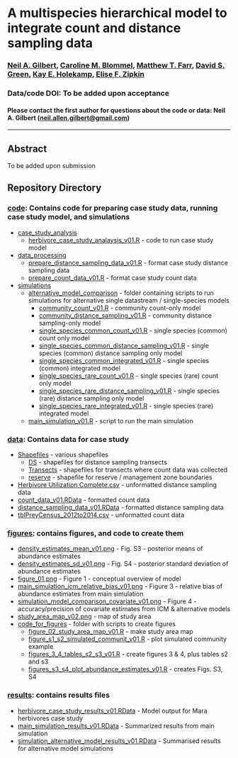 # A multispecies hierarchical model to integrate count and distance sampling data

### [Neil A. Gilbert](https://gilbertecology.com), [Caroline M. Blommel](https://www.researchgate.net/profile/Caroline-Blommel), [Matthew T. Farr](https://farrmt.github.io/), [David S. Green](https://scholar.google.com/citations?user=zZf1ct0AAAAJ), [Kay E. Holekamp](https://www.holekamplab.org/), [Elise F. Zipkin](https://zipkinlab.org/)

### Data/code DOI: To be added upon acceptance

#### Please contact the first author for questions about the code or data: Neil A. Gilbert (neil.allen.gilbert@gmail.com)
__________________________________________________________________________________________________________________________________________

## Abstract

To be added upon submission

## Repository Directory

### [code](./code): Contains code for preparing case study data, running case study model, and simulations
*  [case_study_analysis](./code/case_study_analysis)
   * [herbivore_case_study_analaysis_v01.R](./code/case_study_analysis/herbivore_case_study_analysis_v01.R) - code to run case study model
*  [data_processing](./code/data_processing)
   * [prepare_distance_sampling_data_v01.R](./code/data_processing/prepare_distance_sampling_data_v01.R) - format case study distance sampling data
   * [prepare_count_data_v01.R](./code/data_processing/prepare_count_data_v01.R) - format case study count data
* [simulations](./code/simulations)
   * [alternative_model_comparison](./code/simulations/alternative_model_comparison) - folder containing scripts to run simulations for alternative single datastream / single-species models
      * [community_count_v01.R](./code/simulations/alternative_model_comparison/community_count_v01.R) - community count-only model
      * [community_distance_sampling_v01.R](./code/simulations/alternative_model_comparison/community_distance_sampling_v01.R) - community distance sampling-only model
      * [single_species_common_count_v01.R](./code/simulations/alternative_model_comparison/single_species_common_count_v01.R) - single species (common) count only model
      * [single_species_common_distance_sampling_v01.R](./code/simulations/alternative_model_comparison/single_species_common_distance_sampling_v01.R) - single species (common) distance sampling only model
      * [single_species_common_integrated_v01.R](./code/simulations/alternative_model_comparison/single_species_common_integrated_v01.R) - single species (common) integrated model
      * [single_species_rare_count_v01.R](./code/simulations/alternative_model_comparison/single_species_rare_count_v01.R) - single species (rare) count only model
      * [single_species_rare_distance_sampling_v01.R](./code/simulations/alternative_model_comparison/single_species_common_distance_sampling_v01.R) - single species (rare) distance sampling only model
      * [single_species_rare_integrated_v01.R](./code/simulations/alternative_model_comparison/single_species_rare_integrated_v01.R) - single species (rare) integrated model
   * [main_simulation_v01.R](./code/simulations/main_simulation_v01.R) - script to run the main simulation

### [data](./data): Contains data for case study
* [Shapefiles](./data/Shapefiles) - various shapefiles
  * [DS](./data/Shapefiles/DS) - shapefiles for distance sampling transects
  * [Transects](./data/Shapefiles/Transects) - shapefiles for transects where count data was collected
  * [reserve](./data/Shapefiles/reserve) - shapefile for reserve / management zone boundaries
* [Herbivore Utilization Complete.csv](./data/Herbivore%20Utilization%20Complete.csv) - unformatted distance sampling data
* [count_data_v01.RData](./data/count_data_v01.RData) - formatted count data
* [distance_sampling_data_v01.RData](./data/distance_smapling_data_v01.RData) - formatted distance sampling data
* [tblPreyCensus_2012to2014.csv](./data/tblPreyCensus_2012to2014.csv) - unformatted count data 

### [figures](./figures): contains figures, and code to create them
* [density_estimates_mean_v01.png](./figures/density_estimates_mean_v01.png) - Fig. S3 - posterior means of abundance estimates
* [density_estimates_sd_v01.png](./figures/density_estimates_sd_v01.png) - Fig. S4 - posterior standard deviation of abundance estimates
* [figure_01.png](./figures/figure_01.png) - Figure 1 - conceptual overview of model
* [main_simulation_icm_relative_bias_v01.png](./figures/main_simulation_icm_relative_bias_v01.png) - Figure 3 - relative bias of abundance estimates from main simulation
* [simulation_model_comparison_covariate_v01.png](./figures/simulation_model_comparison_covariate_v01.png) - Figure 4 - accuracy/precision of covariate estimates from ICM & alternative models
* [study_area_map_v02.png](./figures/study_area_map_v02.png) - map of study area
* [code_for_figures](./figures/code_for_figures) - folder with scripts to create figures
   * [figure_02_study_area_map_v01.R](./figures/code_for_figures/figure_02_study_area_map_v01.R) - make study area map
   * [figure_s1_s2_simulated_communit_v01.R](./figures/code_for_figures/figure_s1_s2_simulated_communit_v01.R) - plot simulated community example 
   * [figures_3_4_tables_s2_s3_v01.R](./figures/code_for_figures/figures_3_4_tables_s2_s3_v01.R) - create figures 3 & 4, plus tables s2 and s3
   * [figures_s3_s4_plot_abundance_estimates_v01.R](./figures/code_for_figures/figures_s3_s4_plot_abundance_estimates_v01.R) - creates Figs. S3, S4
   
### [results](./results): contains results files
* [herbivore_case_study_results_v01.RData](./results/herbivore_case_study_results_v01.RData) - Model output for Mara herbivores case study
* [main_simulation_results_v01.RData](./results/main_simulation_results_v01.RData) - Summarized results from main simulation
* [simulation_alternative_model_results_v01.RData](./results/simulation_alternative_model_results_v01.RData) - Summarised results for alternative model simulations
